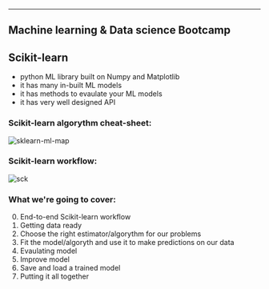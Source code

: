 ----------------------------------------
Machine learning & Data science Bootcamp
----------------------------------------

## Scikit-learn

* python ML library built on Numpy and Matplotlib
* it has many in-built ML models
* it has methods to evaulate your ML models
* it has very well designed API

### Scikit-learn algorythm cheat-sheet:

![sklearn-ml-map](https://user-images.githubusercontent.com/74961891/175296124-1816827f-29cc-46ac-a137-3959ccd466b8.png)

### Scikit-learn workflow:

![sck](https://user-images.githubusercontent.com/74961891/175296432-317e85fc-599c-4776-ae41-006792952da7.png)

### What we're going to cover:

0) End-to-end Scikit-learn workflow
1) Getting data ready
2) Choose the right estimator/algorythm for our problems
3) Fit the model/algoryth and use it to make predictions on our data
4) Evaulating model
5) Improve model
6) Save and load a trained model
7) Putting it all together

